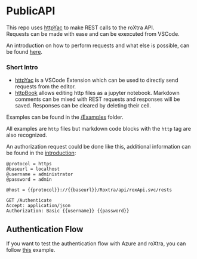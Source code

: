 # PublicAPI

This repo uses [httpYac](https://httpyac.github.io) to make REST calls to the roXtra API.  
Requests can be made with ease and can be exexcuted from VSCode.  
  
An introduction on how to perform requests and what else is possible, can be found [here](./Introduction.http).

### Short Intro

* [httpYac](https://marketplace.visualstudio.com/items?itemName=anweber.vscode-httpyac) is a VSCode Extension which can be used to directly send requests from the editor.
* [httpBook](https://marketplace.visualstudio.com/items?itemName=anweber.httpbook) allows editing http files as a jupyter notebook. Markdown comments can be mixed with REST requests and responses will be saved. Responses can be cleared by deleting their cell.

Examples can be found in the [/Examples](/Examples) folder.  

All examples are `http` files but markdown code blocks with the `http` tag are also recognized.


An authorization request could be done like this, additional information can be found in the [introduction](./Introduction.http):

```http
@protocol = https
@baseurl = localhost
@username = administrator
@password = admin

@host = {{protocol}}://{{baseurl}}/Roxtra/api/roxApi.svc/rests

GET /Authenticate
Accept: application/json
Authorization: Basic {{username}} {{password}}
```


## Authentication Flow

If you want to test the authentication flow with Azure and roXtra, you can follow [this](/Examples/AzureAuthentication/README.md) example.